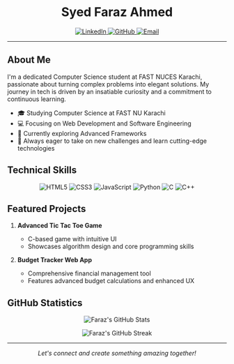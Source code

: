 <h1 align="center">Syed Faraz Ahmed</h1>

<p align="center">
  <a href="https://linkedin.com/in/syed-faraz-ahmed-441994211">
    <img src="https://img.shields.io/badge/-LinkedIn-0077B5?style=flat-square&logo=Linkedin&logoColor=white" alt="LinkedIn" />
  </a>
  <a href="https://github.com/Faraz-18">
    <img src="https://img.shields.io/badge/-GitHub-181717?style=flat-square&logo=GitHub&logoColor=white" alt="GitHub" />
  </a>
  <a href="mailto:farazertugrul18@gmail.com">
    <img src="https://img.shields.io/badge/-Email-D14836?style=flat-square&logo=Gmail&logoColor=white" alt="Email" />
  </a>
</p>

---

## About Me

I'm a dedicated Computer Science student at FAST NUCES Karachi, passionate about turning complex problems into elegant solutions. My journey in tech is driven by an insatiable curiosity and a commitment to continuous learning.

- 🎓 Studying Computer Science at FAST NU Karachi
- 💻 Focusing on Web Development and Software Engineering
- 🌱 Currently exploring Advanced Frameworks
- 🚀 Always eager to take on new challenges and learn cutting-edge technologies

## Technical Skills

<p align="center">
  <img src="https://img.shields.io/badge/-HTML5-E34F26?style=flat-square&logo=html5&logoColor=white" alt="HTML5" />
  <img src="https://img.shields.io/badge/-CSS3-1572B6?style=flat-square&logo=css3&logoColor=white" alt="CSS3" />
  <img src="https://img.shields.io/badge/-JavaScript-F7DF1E?style=flat-square&logo=javascript&logoColor=black" alt="JavaScript" />
  <img src="https://img.shields.io/badge/-Python-3776AB?style=flat-square&logo=python&logoColor=white" alt="Python" />
  <img src="https://img.shields.io/badge/-C-00599C?style=flat-square&logo=c&logoColor=white" alt="C" />
  <img src="https://img.shields.io/badge/-C++-00599C?style=flat-square&logo=c%2B%2B&logoColor=white" alt="C++" />
</p>

## Featured Projects

1. **Advanced Tic Tac Toe Game**
   - C-based game with intuitive UI
   - Showcases algorithm design and core programming skills

2. **Budget Tracker Web App**
   - Comprehensive financial management tool
   - Features advanced budget calculations and enhanced UX


## GitHub Statistics

<p align="center">
  <img src="https://github-readme-stats.vercel.app/api?username=faraz-18&show_icons=true&theme=github_dark&hide_border=true" alt="Faraz's GitHub Stats" />
</p>

<p align="center">
<img src="https://github-readme-streak-stats.herokuapp.com/?user=faraz-18&theme=github-dark-blue&hide_border=true" alt="Faraz's GitHub Streak" />
</p>

---

<p align="center">
  <i>Let's connect and create something amazing together!</i>
</p>
